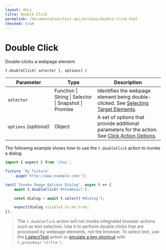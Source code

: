 ```yaml
---
layout: docs
title: Double Click
permalink: /documentation/test-api/actions/double-click.html
checked: true
---
```

# Double Click

Double-clicks a webpage element.

```text
t.doubleClick( selector [, options] )
```

Parameter              | Type                                              | Description
---------------------- | ------------------------------------------------- | ------------------------------------------------------------------------------------------------------------------------
`selector`             | Function &#124; String &#124; Selector &#124; Snapshot &#124; Promise | Identifies the webpage element being double-clicked. See [Selecting Target Elements](index.md#selecting-target-elements).
`options`&#160;*(optional)* | Object                                            | A set of options that provide additional parameters for the action. See [Click Action Options](action-options.md#click-action-options).

The following example shows how to use the `t.doubleClick` action to invoke a dialog.

```js
import { expect } from 'chai';

fixture `My fixture`
    .page('http://www.example.com/');

test('Invoke Image Options Dialog', async t => {
    await t.doubleClick('#thumbnail');

    const dialog = await t.select('#dialog');

    expect(dialog.visible).to.be.true;
});
```

> The `t.doubleClick` action will not invoke integrated browser actions such as text selection.
> Use it to perform double clicks that are processed by webpage elements, not the browser.
> To select text, use the [t.selectText](select-text.md) action or
> [emulate a key shortcut](press-key.md) with `t.pressKey('ctrl+a')`.